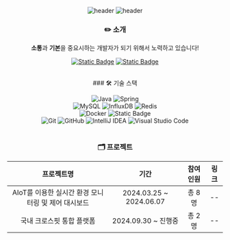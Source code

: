 <div align=center>

![header](https://capsule-render.vercel.app/api?type=waving&color=auto&height=80&section=header)
![header](https://capsule-render.vercel.app/api?type=transparent&color=auto&height=150&section=header&text=Hi!👋%20I'm%20InSub%20Yoon&fontSize=45&fontColor=000000&desc=안녕하세요!%20현재%20백엔드에%20관심이%20많은%20윤인섭입니다!&descSize=15&descAlignY=76)

### ✏️ 소개

**소통**과 **기본**을 중요시하는 개발자가 되기 위해서 노력하고 있습니다!

<a href="https://sub2004.tistory.com/"><img alt="Static Badge" src="https://img.shields.io/badge/blog-Tisory-red?logo=tistory&logoColor=%23000000"></a>
<a href="https://faithful-acorn-594.notion.site/08a1d08a84bb46269ff49a1f9affea1d?pvs=4"><img alt="Static Badge" src="https://img.shields.io/badge/resume-Notion-yellow?logo=notion&logoColor=%23000000"></a>


</br>
### 🛠️ 기술 스택

![Java](https://img.shields.io/badge/java-%23ED8B00.svg?style=for-the-badge&logo=openjdk&logoColor=white&style=flat)
![Spring](https://img.shields.io/badge/spring-%236DB33F.svg?style=for-the-badge&logo=spring&logoColor=white&style=flat)
</br>
![MySQL](https://img.shields.io/badge/mysql-4479A1.svg?style=for-the-badge&logo=mysql&logoColor=white&style=flat)
![InfluxDB](https://img.shields.io/badge/InfluxDB-22ADF6?style=for-the-badge&logo=InfluxDB&logoColor=white&style=flat)
![Redis](https://img.shields.io/badge/redis-%23DD0031.svg?style=for-the-badge&logo=redis&logoColor=white&style=flat)
</br>
![Docker](https://img.shields.io/badge/docker-%230db7ed.svg?style=for-the-badge&logo=docker&logoColor=white&style=flat)
<img alt="Static Badge" src="https://img.shields.io/badge/NHNCloud-%235000FF">
</br>
![Git](https://img.shields.io/badge/git-%23F05033.svg?style=for-the-badge&logo=git&logoColor=white&style=flat)
![GitHub](https://img.shields.io/badge/github-%23121011.svg?style=for-the-badge&logo=github&logoColor=white&style=flat)
![IntelliJ IDEA](https://img.shields.io/badge/IntelliJIDEA-000000.svg?style=for-the-badge&logo=intellij-idea&logoColor=white&style=flat)
![Visual Studio Code](https://img.shields.io/badge/Visual%20Studio%20Code-0078d7.svg?style=for-the-badge&logo=visual-studio-code&logoColor=white&style=flat)
</br>
</br>
### 🗂️ 프로젝트

| 프로젝트명 | 기간 | 참여인원 | 링크 |
|:-------:|:---:|:------:|:---:|
| AIoT를 이용한 실시간 환경 모니터링 및 제어 대시보드 | 2024.03.25 ~ 2024.06.07 | 총 8명 | -- |
| 국내 크로스핏 통합 플랫폼 | 2024.09.30 ~ 진행중 | 총 2명 | -- |

</div>
